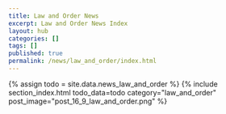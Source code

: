 ```yaml
---
title: Law and Order News
excerpt: Law and Order News Index
layout: hub
categories: []
tags: []
published: true
permalink: /news/law_and_order/index.html
---
```


{% assign todo = site.data.news_law_and_order %}
{% include section_index.html todo_data=todo category="law_and_order" post_image="post_16_9_law_and_order.png" %}
